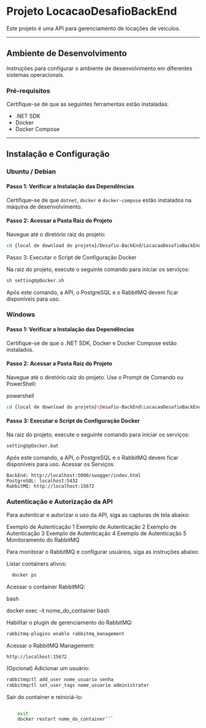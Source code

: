 # Projeto LocacaoDesafioBackEnd

Este projeto é uma API para gerenciamento de locações de veículos.

---

## Ambiente de Desenvolvimento

Instruções para configurar o ambiente de desenvolvimento em diferentes sistemas operacionais.

### Pré-requisitos

Certifique-se de que as seguintes ferramentas estão instaladas:

- .NET SDK
- Docker
- Docker Compose

---

## Instalação e Configuração

### Ubuntu / Debian

#### Passo 1: Verificar a Instalação das Dependências

Certifique-se de que `dotnet`, `docker` e `docker-compose` estão instalados na máquina de desenvolvimento.

#### Passo 2: Acessar a Pasta Raiz do Projeto

Navegue até o diretório raiz do projeto:

```bash
cd {local de download do projeto}/Desafio-BackEnd/LocacaoDesafioBackEnd
```

Passo 3: Executar o Script de Configuração Docker

Na raiz do projeto, execute o seguinte comando para iniciar os serviços:

```bash
sh settingUpDocker.sh
```

Após este comando, a API, o PostgreSQL e o RabbitMQ devem ficar disponíveis para uso.


### Windows

#### Passo 1: Verificar a Instalação das Dependências

Certifique-se de que o .NET SDK, Docker e Docker Compose estão instalados.

#### Passo 2: Acessar a Pasta Raiz do Projeto

Navegue até o diretório raiz do projeto. Use o Prompt de Comando ou PowerShell:

powershell
```bash
cd {local de download do projeto}\Desafio-BackEnd\LocacaoDesafioBackEnd
```
#### Passo 3: Executar o Script de Configuração Docker

Na raiz do projeto, execute o seguinte comando para iniciar os serviços:

```cmd
settingUpDocker.bat
```

Após este comando, a API, o PostgreSQL e o RabbitMQ devem ficar disponíveis para uso.
Acessar os Serviços

    BackEnd: http://localhost:5000/swagger/index.html
    PostgreSQL: localhost:5432
    RabbitMQ: http://localhost:15672

### Autenticação e Autorização da API

Para autenticar e autorizar o uso da API, siga as capturas de tela abaixo:

Exemplo de Autenticação 1 Exemplo de Autenticação 2 Exemplo de Autenticação 3 Exemplo de Autenticação 4 Exemplo de Autenticação 5
Monitoramento do RabbitMQ

Para monitorar o RabbitMQ e configurar usuários, siga as instruções abaixo:

Listar containers ativos:

```bash
  docker ps
  ```


Acessar o container RabbitMQ:

bash

docker exec -it nome_do_container bash

Habilitar o plugin de gerenciamento do RabbitMQ:

```bash
rabbitmq-plugins enable rabbitmq_management
```

Acessar o RabbitMQ Management:

    http://localhost:15672

(Opcional) Adicionar um usuário:

```bash
rabbitmqctl add_user nome_usuario senha
rabbitmqctl set_user_tags nome_usuario administrator
```

Sair do container e reiniciá-lo:

```bash

    exit
    docker restart nome_do_container```

